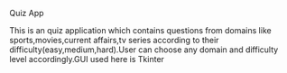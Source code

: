 Quiz App 

This is an quiz application which contains questions from domains like sports,movies,current affairs,tv series according to their difficulty(easy,medium,hard).User can choose any domain and difficulty level accordingly.GUI used here is Tkinter
